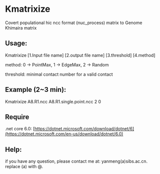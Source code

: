 # Kmatrixize
Covert populational hic ncc format (nuc_process) matrix to Genome Khimaira matrix

## Usage: 
Kmatrixize [1.Input file name] [2.output file name] [3.threshold] [4.method]

method: 0 -> PointMax, 1 -> EdgeMax, 2 -> Random

threshold: minimal contact number for a valid contact

## Example (2~3 min):
Kmatrixize A8.R1.ncc A8.R1.single.point.ncc 2 0

## Require
.net core 6.0: [https://dotnet.microsoft.com/download/dotnet/6](https://dotnet.microsoft.com/en-us/download/dotnet/6.0)

## Help:

if you have any question, please contact me at: yanmeng(a)sibs.ac.cn. replace (a) with @.
